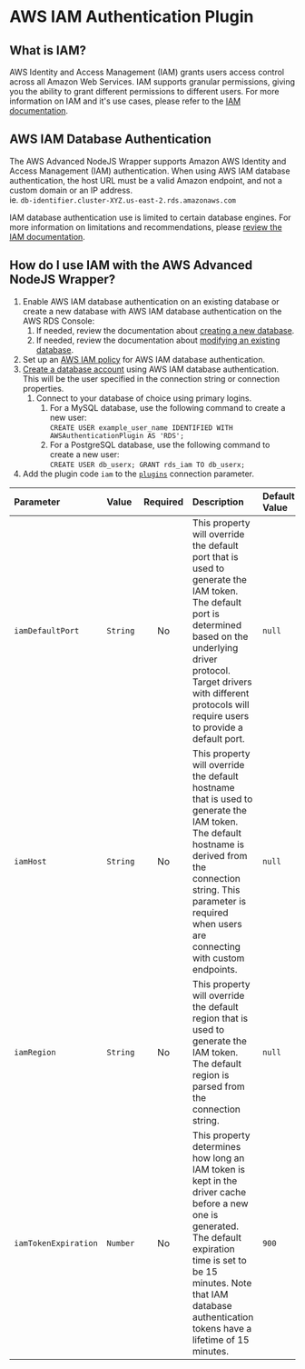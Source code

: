 # AWS IAM Authentication Plugin

## What is IAM?

AWS Identity and Access Management (IAM) grants users access control across all Amazon Web Services. IAM supports granular permissions, giving you the ability to grant different permissions to different users. For more information on IAM and it's use cases, please refer to the [IAM documentation](https://docs.aws.amazon.com/IAM/latest/UserGuide/introduction.html).

## AWS IAM Database Authentication

The AWS Advanced NodeJS Wrapper supports Amazon AWS Identity and Access Management (IAM) authentication. When using AWS IAM database authentication, the host URL must be a valid Amazon endpoint, and not a custom domain or an IP address.
<br>ie. `db-identifier.cluster-XYZ.us-east-2.rds.amazonaws.com`

IAM database authentication use is limited to certain database engines. For more information on limitations and recommendations, please [review the IAM documentation](https://docs.aws.amazon.com/AmazonRDS/latest/UserGuide/UsingWithRDS.IAMDBAuth.html).

## How do I use IAM with the AWS Advanced NodeJS Wrapper?

1. Enable AWS IAM database authentication on an existing database or create a new database with AWS IAM database authentication on the AWS RDS Console:
   1. If needed, review the documentation about [creating a new database](https://docs.aws.amazon.com/AmazonRDS/latest/UserGuide/USER_CreateDBInstance.html).
   2. If needed, review the documentation about [modifying an existing database](https://docs.aws.amazon.com/AmazonRDS/latest/UserGuide/Overview.DBInstance.Modifying.html).
2. Set up an [AWS IAM policy](https://docs.aws.amazon.com/AmazonRDS/latest/UserGuide/UsingWithRDS.IAMDBAuth.IAMPolicy.html) for AWS IAM database authentication.
3. [Create a database account](https://docs.aws.amazon.com/AmazonRDS/latest/UserGuide/UsingWithRDS.IAMDBAuth.DBAccounts.html) using AWS IAM database authentication. This will be the user specified in the connection string or connection properties.
   1. Connect to your database of choice using primary logins.
      1. For a MySQL database, use the following command to create a new user:<br>
         `CREATE USER example_user_name IDENTIFIED WITH AWSAuthenticationPlugin AS 'RDS';`
      2. For a PostgreSQL database, use the following command to create a new user:<br>
         `CREATE USER db_userx;
GRANT rds_iam TO db_userx;`
4. Add the plugin code `iam` to the [`plugins`](../UsingTheNodejsWrapper.md#connection-plugin-manager-parameters) connection parameter.

| Parameter            | Value    | Required | Description                                                                                                                                                                                                                                        | Default Value | Example Value                                       |
| :------------------- | :------- | :------: | :------------------------------------------------------------------------------------------------------------------------------------------------------------------------------------------------------------------------------------------------- | :------------ | :-------------------------------------------------- |
| `iamDefaultPort`     | `String` |    No    | This property will override the default port that is used to generate the IAM token. The default port is determined based on the underlying driver protocol. Target drivers with different protocols will require users to provide a default port. | `null`        | `1234`                                              |
| `iamHost`            | `String` |    No    | This property will override the default hostname that is used to generate the IAM token. The default hostname is derived from the connection string. This parameter is required when users are connecting with custom endpoints.                   | `null`        | `database.cluster-hash.us-east-1.rds.amazonaws.com` |
| `iamRegion`          | `String` |    No    | This property will override the default region that is used to generate the IAM token. The default region is parsed from the connection string.                                                                                                    | `null`        | `us-east-2`                                         |
| `iamTokenExpiration` | `Number` |    No    | This property determines how long an IAM token is kept in the driver cache before a new one is generated. The default expiration time is set to be 15 minutes. Note that IAM database authentication tokens have a lifetime of 15 minutes.         | `900`         | `600`                                               |
